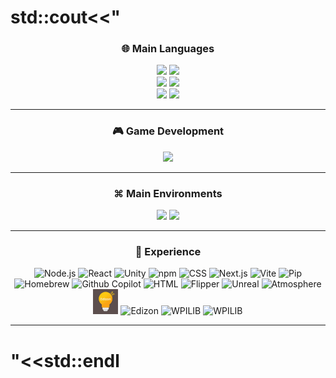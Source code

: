 # std::cout<<" 
<div align="center">

### 🌐 **Main Languages**

<img src="https://readme-typing-svg.herokuapp.com?font=Fira+Code&size=24&duration=4000&repeat=false&pause=200&color=10B981&center=true&vCenter=true&width=140&lines=C%2B%2B"/>
<img src="https://readme-typing-svg.herokuapp.com?font=Fira+Code&size=24&duration=4000&repeat=false&pause=400&color=10B981&center=true&vCenter=true&width=140&lines=Java"/>
<br/>
<img src="https://readme-typing-svg.herokuapp.com?font=Fira+Code&size=24&duration=4000&repeat=false&pause=400&color=10B981&center=true&vCenter=true&width=140&lines=C%23"/>
<img src="https://readme-typing-svg.herokuapp.com?font=Fira+Code&size=24&duration=4000&repeat=false&pause=400&color=10B981&center=true&vCenter=true&width=140&lines=JavaScript"/>
<br/>
<img src="https://readme-typing-svg.herokuapp.com?font=Fira+Code&size=24&duration=4000&repeat=false&pause=200&color=10B981&center=true&vCenter=true&width=140&lines=Python"/>
<img src="https://readme-typing-svg.herokuapp.com?font=Fira+Code&size=24&duration=4000&repeat=false&pause=400&color=10B981&center=true&vCenter=true&width=140&lines=Batch"/>

---

### 🎮 **Game Development**

<img src="https://readme-typing-svg.herokuapp.com?font=Fira+Code&size=22&duration=4000&pause=300&color=F59E0B&repeat=false&center=true&vCenter=true&width=600&lines=Unity+6"/>

---
### ⌘️ **Main Environments**

<img src="https://readme-typing-svg.herokuapp.com?font=Fira+Code&size=24&duration=4000&repeat=false&pause=200&color=ADD8E6&center=true&vCenter=true&width=140&lines=VSCode"/>
<img src="https://readme-typing-svg.herokuapp.com?font=Fira+Code&size=24&duration=4000&repeat=false&pause=400&color=ADD8E6&center=true&vCenter=true&width=140&lines=XCode"/>

---

### 🏹 **Experience**

<img src="https://cdn.jsdelivr.net/gh/devicons/devicon/icons/nodejs/nodejs-original.svg" alt="Node.js" width="40" height="40" padding = "5"/>
<img src="https://cdn.jsdelivr.net/gh/devicons/devicon/icons/react/react-original.svg" alt="React" width="40" height="40" padding = "5"/>
<img src="https://encrypted-tbn0.gstatic.com/images?q=tbn:ANd9GcTucgzSdUleSVpY7SpHXKQfvocceIwHPlESKQ&s" alt="Unity" width="40" height="40" padding = "5"/>
<img src="https://cdn.jsdelivr.net/gh/devicons/devicon/icons/npm/npm-original-wordmark.svg" alt="npm" width="40" height="40" padding = "5"/>
<img src="https://cdn.jsdelivr.net/gh/devicons/devicon/icons/css3/css3-original.svg" alt="CSS" width="40" height="40" padding = "5"/>
<img src="https://cdn.jsdelivr.net/gh/devicons/devicon/icons/nextjs/nextjs-original.svg" alt="Next.js" width="40" height="40" padding = "5"/>
<img src="https://raw.githubusercontent.com/vitejs/vite/main/docs/public/logo.svg" alt="Vite" width="40" height="40" padding = "5"/>
<img src="https://banner2.cleanpng.com/20190124/rs/kisspng-python-selenium-programming-language-computer-icon-pip-5c4a4a7ca92d33.171618491548372604693.jpg" alt="Pip" width="45" height="40" padding = "5"/>
<br/>
<img src="https://bitrise-steplib-collection.s3.amazonaws.com/steps/brew-install/assets/icon.svg" alt="Homebrew" width="40" height="40" padding = "5"/>
<img src="https://github.gallerycdn.vsassets.io/extensions/github/copilotvs/1.206.0.0/1719349649662/Microsoft.VisualStudio.Services.Icons.Default" alt="Github Copilot" width="40" height="40" padding = "5"/>

<img src="https://e7.pngegg.com/pngimages/780/934/png-clipart-html-logo-html5-logo-icons-logos-emojis-tech-companies-thumbnail.png" alt="HTML" width="40" height="40" padding = "5"/>
<img src="https://f-droid.org/repo/com.flipperdevices.app/en-US/icon_WRlZQ194fVI60sQXOqRsPE_FNp322gfxkCoiJQBHByM=.png" alt="Flipper" width="40" height="40" padding = "5"/>
<img src="https://encrypted-tbn0.gstatic.com/images?q=tbn:ANd9GcTag9sP31JqxQyBH1t5qQRvQjC5AIfthhYAPw&s" alt="Unreal" width="40" height="40" padding = "5"/>
<img src="https://preview.redd.it/atmosphere-transparent-logo-v0-rkv4psec4ghb1.png?width=4096&format=png&auto=webp&s=c042272d9d854c5561228f8bdce1d6dada59a549" alt="Atmosphere" width="40" height="40" padding = "5"/>
<img src="https://raw.githubusercontent.com/WerWolv/EdiZon/master/icon.jpg" alt="Edizon" width="40" height="40" padding = "5"/>
<img src="https://encrypted-tbn0.gstatic.com/images?q=tbn:ANd9GcRQlTVgzpp5kPbpBWLuIDy1SVN3YZ0fYNY3XQ&s" alt="Edizon" width="40" height="40" padding = "5"/>
<img src="https://images.squarespace-cdn.com/content/5d4b06a67cd3580001ded283/1565198481601-L50L62A0MO6KS6XHSY3P/WPILibDev.png?content-type=image%2Fpng" alt="WPILIB" width="40" height="40" padding = "5"/>
<img src="https://encrypted-tbn0.gstatic.com/images?q=tbn:ANd9GcRGvuKJiVA1-WtJ81X8FDVFIsBQXGWzzxqzuA&s" alt="WPILIB" width="40" height="40" padding = "5"/>

---

</div>

# "<<std::endl
